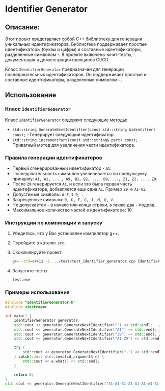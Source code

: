 # Identifier Generator

## Описание:
Этот проект представляет собой C++ библиотеку для генерации уникальных идентификаторов. Библиотека поддерживает простые идентификаторы (буквы и цифры) и составные идентификаторы, разделенные символом -. В проекте включены юнит-тесты, документация и демонстрация принципов CI/CD.

Класс `IdentifierGenerator` предназначен для генерации последовательных идентификаторов. Он поддерживает простые и составные идентификаторы, разделенные символом `-`.

## Использование

### Класс `IdentifierGenerator`
Класс `IdentifierGenerator` содержит следующие методы:
* `std::string GenerateNextIdentifier(const std::string &identifier) const;` - Генерирует следующий идентификатор.
* `std::string incrementPart(const std::string& part) const;` - Приватный метод для увеличения части идентификатора.

### Правила генерации идентификаторов
* Первый сгенерированный идентификатор - `A1`.
* Последовательность символов увеличивается по следующему принципу: `A1, A2, ... , A9, B1, B2, ..., B9, ..., Z1, Z2, ..., Z9`.
* После `Z9` генерируется `A1`, и если это была первая часть идентификатора, добавляется еще одна `A1`. Пример `Z9` -> `A1-A1`.
* Допустимые символы: `A-Z`, `1-9`, `-`.
* Запрещенные символы: `0, D, F, G, J, M, Q, V`.
* Не допускается `-` в начале или конце строки, а также два `-` подряд.
* Максимальное количество частей в идентификаторе: 10.

### Инструкции по компиляции и запуску

1. Убедитесь, что у Вас установлен компилятор g++.

2. Перейдите в каталог `src`.

3. Скомпилируйте проект:
    ```bash
    g++ -std=c++11 -I. ../test/test_identifier_generator.cpp IdentifierGenerator.cpp -o test
    ```

4. Запустите тесты:
    ```bash
    test.exe
    ```

### Примеры использования

```cpp
#include "IdentifierGenerator.h"
#include <iostream>

int main() {
    IdentifierGenerator generator;
    std::cout << generator.GenerateNextIdentifier("") << std::endl;   // Вывод: A1
    std::cout << generator.GenerateNextIdentifier("A1") << std::endl; // Вывод: A2
    std::cout << generator.GenerateNextIdentifier("Z9") << std::endl; // Вывод: A1-A1
    std::cout << generator.GenerateNextIdentifier("A1-Z9") << std::endl;// Вывод: A2-A1

    try {
        std::cout << generator.GenerateNextIdentifier("-") << std::endl; // Вывод: std::invalid_argument
    } catch(const std::invalid_argument& e) {
        std::cout << e.what() << std::endl;
    }

    return 0;
}
std::cout << generator.GenerateNextIdentifier("A1-A1-A1-A1-A1-A1-A1-A1-A1-A9") << std::endl; // Вывод: std::invalid_argument
